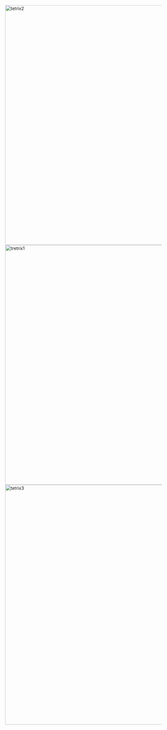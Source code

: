 <img width="1363" height="768" alt="tetrix2" src="https://github.com/user-attachments/assets/3be83d97-e0fb-4870-b930-2e6f6b7615bb" />
<img width="1366" height="768" alt="tretrix1" src="https://github.com/user-attachments/assets/54b8de55-9280-45d9-b8ef-c01186149ed3" />
<img width="1364" height="768" alt="tetrix3" src="https://github.com/user-attachments/assets/162c2354-00b6-4c03-918e-60fff2242524" />
